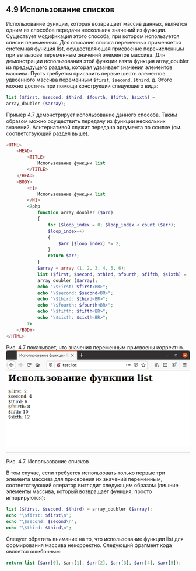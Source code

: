 ## 4.9 Использование списков
Использование функции, которая возвращает массив данных, является одним
из способов передачи нескольких значений из функции. Существует 
модификация этого способа, при котором используется списки переменных. Для описания списка переменных применяется системная функция list, осуществляющая присвоение перечисленным при ее вызове переменным значений элементов массива. Для демонстрации использования этой функции взята функция array_doubler из предыдущего раздела, которая удваивает значения 
элементов массива. Пусть требуется присвоить первые шесть элементов удвоенного массива переменным `$first`, `$second`, `$third`. д. Этого можно достичь при помощи конструкции следующего вида:
```php
list ($first, $second, $third, $fourth, $fifth, $sixth) =
array_doubler ($array);
```
Пример 4.7 демонстрирует использование данного способа. Таким образом
можно осуществить передачу из функции нескольких значений. Альтернативой служит передача аргумента по ссылке (см. соответствующий раздел выше).
```php
<HTML>
    <HEAD>
        <TITLE>
            Использование функции list
        </TITLE>
    </HEAD>
    <BODY>
        <H1>
            Использование функции list
        </H1>
        <?php
            function array_doubler ($arr)
            {
                for ($loop_index = 0; $loop_index < count ($arr);
                $loop_index++)
                {
                    $arr [$loop_index] *= 2;
                }
                return $arr;
            }
            $array = array (1, 2, 3, 4, 5, 6);
            list ($first, $second, $third, $fourth, $fifth, $sixth) =
            array_doubler ($array);
            echo "\$£irst: $first<BR>";
            echo "\$second: $second<BR>";
            echo "\$third: $third<BR>";
            echo "\$fourth: $fourth<BR>";
            echo "\$fifth: $fifth<BR>";
            echo "\$sixth: $sixth<BR>";           
        ?>
    </BODY>
</HTML>
```
Рис. 4.7 показывает, что значения переменным присвоены корректно.
![Использование списков](images/ispolzovanie-spiskov.png)  
*****  
Рис. 4.7. Использование списков

В том случае, если требуется использовать только первые три элемента 
массива для присвоения их значений переменным, соответствующий оператор 
выглядит следующим образом (лишние элементы массива, который возвращает
функция, просто игнорируются):
```php
list ($first, $second, $third) = array_doubler ($array);
echo "\$first: $first\n";
echo "\$second: $second\n";
echo "\$third: $third\n";
```
Следует обратить внимание на то, что использование функции list для 
формирования массива некорректно. Следующий фрагмент кода является 
ошибочным:
```php
return list ($arr[0], $агг[1], $arr[2], $arr[3], $arr[4], $arr[5]);
```